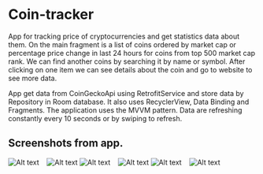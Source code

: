 # Coin-tracker  
App for tracking price of cryptocurrencies and get statistics data about them. On the main fragment is a list of coins ordered by market cap or percentage price change in last 24 hours for coins from top 500 market cap rank. We can find another coins by searching it by name or symbol. After clicking on one item we can see details about the coin and go to website to see more data.  
  
App get data from CoinGeckoApi using RetrofitService and store data by Repository in Room database. It also uses RecyclerView, Data Binding and Fragments. The application uses the MVVM pattern. Data are refreshing constantly every 10 seconds or by swiping to refresh.

## Screenshots from app.  
![Alt text](/screenshots/overview.png?raw=true) &nbsp; &nbsp;![Alt text](/screenshots/detail.png?raw=true)
![Alt text](/screenshots/search.png?raw=true) &nbsp; &nbsp;![Alt text](/screenshots/search_empty.png?raw=true)
![Alt text](/screenshots/overview_dark.png?raw=true) &nbsp; &nbsp;![Alt text](/screenshots/detail_dark.png?raw=true)
